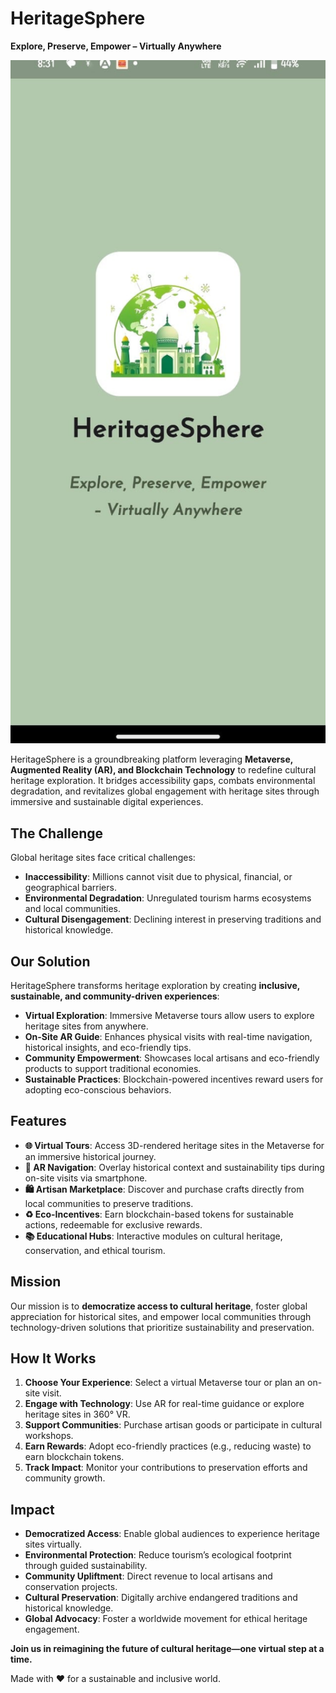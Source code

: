 # HeritageSphere  

**Explore, Preserve, Empower – Virtually Anywhere**  

<div align="center">
  <img src="assets/Heritage.jpg" alt="HeritageSphere Banner" width="800"/>
</div>  

HeritageSphere is a groundbreaking platform leveraging **Metaverse, Augmented Reality (AR), and Blockchain Technology** to redefine cultural heritage exploration. It bridges accessibility gaps, combats environmental degradation, and revitalizes global engagement with heritage sites through immersive and sustainable digital experiences.  

## The Challenge  
Global heritage sites face critical challenges:  
- **Inaccessibility**: Millions cannot visit due to physical, financial, or geographical barriers.  
- **Environmental Degradation**: Unregulated tourism harms ecosystems and local communities.  
- **Cultural Disengagement**: Declining interest in preserving traditions and historical knowledge.  

## Our Solution  
HeritageSphere transforms heritage exploration by creating **inclusive, sustainable, and community-driven experiences**:  
- **Virtual Exploration**: Immersive Metaverse tours allow users to explore heritage sites from anywhere.  
- **On-Site AR Guide**: Enhances physical visits with real-time navigation, historical insights, and eco-friendly tips.  
- **Community Empowerment**: Showcases local artisans and eco-friendly products to support traditional economies.  
- **Sustainable Practices**: Blockchain-powered incentives reward users for adopting eco-conscious behaviors.  

## Features  
- **🌐 Virtual Tours**: Access 3D-rendered heritage sites in the Metaverse for an immersive historical journey.  
- **📱 AR Navigation**: Overlay historical context and sustainability tips during on-site visits via smartphone.  
- **🛍️ Artisan Marketplace**: Discover and purchase crafts directly from local communities to preserve traditions.  
- **♻️ Eco-Incentives**: Earn blockchain-based tokens for sustainable actions, redeemable for exclusive rewards.  
- **📚 Educational Hubs**: Interactive modules on cultural heritage, conservation, and ethical tourism.  

## Mission  
Our mission is to **democratize access to cultural heritage**, foster global appreciation for historical sites, and empower local communities through technology-driven solutions that prioritize sustainability and preservation.  

## How It Works  
1. **Choose Your Experience**: Select a virtual Metaverse tour or plan an on-site visit.  
2. **Engage with Technology**: Use AR for real-time guidance or explore heritage sites in 360° VR.  
3. **Support Communities**: Purchase artisan goods or participate in cultural workshops.  
4. **Earn Rewards**: Adopt eco-friendly practices (e.g., reducing waste) to earn blockchain tokens.  
5. **Track Impact**: Monitor your contributions to preservation efforts and community growth.  

## Impact  
- **Democratized Access**: Enable global audiences to experience heritage sites virtually.  
- **Environmental Protection**: Reduce tourism’s ecological footprint through guided sustainability.  
- **Community Upliftment**: Direct revenue to local artisans and conservation projects.  
- **Cultural Preservation**: Digitally archive endangered traditions and historical knowledge.  
- **Global Advocacy**: Foster a worldwide movement for ethical heritage engagement.  

**Join us in reimagining the future of cultural heritage—one virtual step at a time.**  

Made with ❤️ for a sustainable and inclusive world. 
